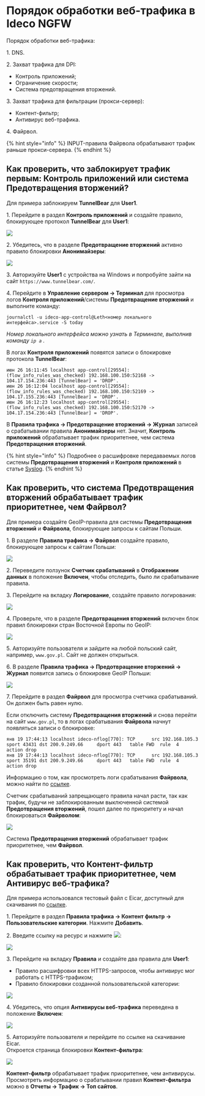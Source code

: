 # Порядок обработки веб-трафика в Ideco NGFW

Порядок обработки веб-трафика:

1\. DNS.

2\. Захват трафика для DPI:

* Контроль приложений;
* Ограничение скорости;
* Система предотвращения вторжений.

3\. Захват трафика для фильтрации (прокси-сервер):

* Контент-фильтр;
* Антивирус веб-трафика.

4\. Файрвол.

{% hint style="info" %}
INPUT-правила Файрвола обрабатывают трафик раньше прокси-сервера.
{% endhint %}

## Как проверить, что заблокирует трафик первым: Контроль приложений или система Предотвращения вторжений?

Для примера заблокируем **TunnelBear** для **User1**.

1\. Перейдите в раздел **Контроль приложений** и создайте правило, блокирующее протокол **TunnelBear** для **User1**:

![](/.gitbook/assets/geoip0.png)

2\. Убедитесь, что в разделе **Предотвращение вторжений** активно правило блокировки **Анонимайзеры**:

![](/.gitbook/assets/geoip1.png)

3\. Авторизуйте **User1** с устройства на Windows и попробуйте зайти на сайт `https://www.tunnelbear.com/`.

4\. Перейдите в **Управление сервером -> Терминал** для просмотра логов **Контроля приложений**/системы **Предотвращение вторжений** и выполните команду:

```
journalctl -u ideco-app-control@Leth<номер локального интерфейса>.service -S today
```

_Номер локального интерфейса можно узнать в Терминале, выполнив команду `ip a` ._

В логах **Контроля приложений** появятся записи о блокировке протокола **TunnelBear**:

```
июн 26 16:11:45 localhost app-control[29554]: (flow_info_rules_was_checked) 192.168.100.150:52168 -> 104.17.154.236:443 [TunnelBear] = 'DROP'.
июн 26 16:12:04 localhost app-control[29554]: (flow_info_rules_was_checked) 192.168.100.150:52169 -> 104.17.155.236:443 [TunnelBear] = 'DROP'.
июн 26 16:12:23 localhost app-control[29554]: (flow_info_rules_was_checked) 192.168.100.150:52170 -> 104.17.154.236:443 [TunnelBear] = 'DROP'.
```

В **Правила трафика -> Предотвращение вторжений -> Журнал** записей о срабатывании правила **Анонимайзеры** нет. Значит, **Контроль приложений** обрабатывает трафик приоритетнее, чем система **Предотвращения вторжений**.

{% hint style="info" %}
Подробнее о расшифровке передаваемых логов системы **Предотвращения вторжений** и **Контроля приложений** в статье [Syslog](/settings/reports/syslog.md).
{% endhint %}

## Как проверить, что система Предотвращения вторжений обрабатывает трафик приоритетнее, чем Файрвол?

Для примера создайте GeoIP-правила для системы **Предотвращения вторжений** и **Файрвола**, блокирующие запросы к сайтам Польши.

1\. В разделе **Правила трафика -> Файрвол** создайте правило, блокирующее запросы к сайтам Польши:

![](/.gitbook/assets/geoip2.png)

2\. Переведите ползунок **Счетчик срабатываний** в **Отображении данных** в положение **Включен**, чтобы отследить, было ли срабатывание правила.

3\. Перейдите на вкладку **Логирование**, создайте правило логирования:

![](/.gitbook/assets/geoip3.png)

4\. Проверьте, что в разделе **Предотвращения вторжений** включен блок правил блокировки стран Восточной Европы по GeoIP:

![](/.gitbook/assets/geoip6.png)

5\. Авторизуйте пользователя и зайдите на любой польский сайт, например, `www.gov.pl`. Сайт не должен открыться.

6\. В разделе **Правила трафика -> Предотвращение вторжений -> Журнал** появится запись о блокировке GeoIP Польши:

![](/.gitbook/assets/geoip4.png)

7\. Перейдите в раздел **Файрвол** для просмотра счетчика срабатываний. Он должен быть равен нулю.

Если отключить систему **Предотвращения вторжений** и снова перейти на сайт `www.gov.pl`, то в логах срабатывания **Файрвола** начнут появляться записи о блокировке:

```
янв 19 17:44:13 localhost ideco-nflog[770]: TCP      src 192.168.105.3    sport 43431 dst 200.9.249.66     dport 443   table FWD  rule  4    action drop
янв 19 17:44:13 localhost ideco-nflog[770]: TCP      src 192.168.105.3    sport 35191 dst 200.9.249.66     dport 443   table FWD  rule  4    action drop
```

Информацию о том, как просмотреть логи срабатывания **Файрвола**, можно найти по [ссылке](/settings/server-management/terminal.md).

Счетчик срабатываний запрещающего правила начал расти, так как трафик, будучи не заблокированным выключенной системой **Предотвращения вторжений**, пошел далее по приоритету и начал блокироваться **Файрволом**:

![](/.gitbook/assets/geoip5.png)

Система **Предотвращения вторжений** обрабатывает трафик приоритетнее, чем **Файрвол**.

## Как проверить, что Контент-фильтр обрабатывает трафик приоритетнее, чем Антивирус веб-трафика?

Для примера использовался тестовый файл с Eicar, доступный для скачивания по [ссылке](https://secure.eicar.org/eicar.com.txt).

1\. Перейдите в раздел **Правила трафика -> Контент фильтр -> Пользовательские категории**. Нажмите **Добавить**.

2\. Введите ссылку на ресурс и нажмите ![](/.gitbook/assets/icon-add.png):

![](/.gitbook/assets/processing-order.png)

3\. Перейдите на вкладку **Правила** и создайте два правила для **User1**:

* Правило расшифровки всех HTTPS-запросов, чтобы антивирус мог работать с HTTPS-трафиком;
* Правило блокировки созданной пользовательской категории:

![](/.gitbook/assets/processing-order1.png)

4\. Убедитесь, что опция **Антивирусы веб-трафика** переведена в положение **Включен**:

![](/.gitbook/assets/processing-order.gif)

5\. Авторизуйте пользователя и перейдите по ссылке на скачивание Eicar.\
Откроется страница блокировки **Контент-фильтра**:

![](/.gitbook/assets/processing-order2.png)

**Контент-фильтр** обрабатывает трафик приоритетнее, чем антивирусы. Просмотреть информацию о срабатывании правил **Контент-фильтра** можно в **Отчеты -> Трафик -> Топ сайтов**.
